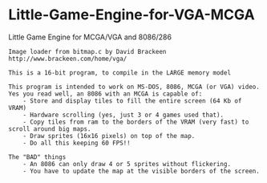 # Little-Game-Engine-for-VGA-MCGA
Little Game Engine for MCGA/VGA and 8086/286

	Image loader from bitmap.c by David Brackeen                                   
	http://www.brackeen.com/home/vga/                                     

	This is a 16-bit program, to compile in the LARGE memory model                                                                      
	                  
	This program is intended to work on MS-DOS, 8086, MCGA (or VGA) video.     
	Yes you read well, an 8086 with an MCGA is capable of:
		- Store and display tiles to fill the entire screen (64 Kb of VRAM)
		- Hardware scrolling (yes, just 3 or 4 games used that).
		- Copy tiles from ram to the borders of the VRAM (very fast) to scroll around big maps.
		- Draw sprites (16x16 pixels) on top of the map.
		- Do all this keeping 60 FPS!!
	
	The "BAD" things
		- An 8086 can only draw 4 or 5 sprites without flickering.
		- You have to update the map at the visible borders of the screen.	
	                          
